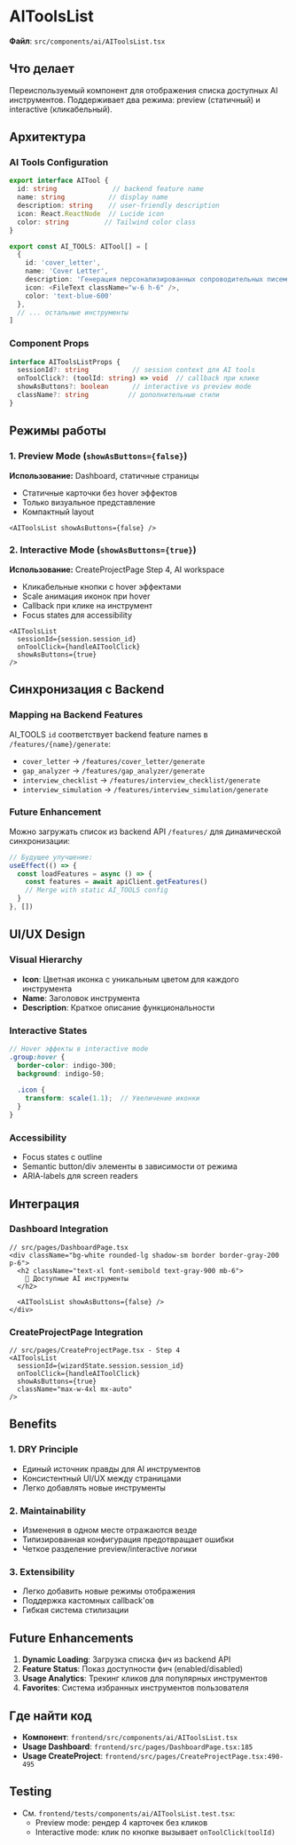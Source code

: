 # AIToolsList

**Файл**: `src/components/ai/AIToolsList.tsx`

## Что делает

Переиспользуемый компонент для отображения списка доступных AI инструментов. Поддерживает два режима: preview (статичный) и interactive (кликабельный).

## Архитектура

### AI Tools Configuration
```typescript
export interface AITool {
  id: string              // backend feature name
  name: string           // display name
  description: string    // user-friendly description  
  icon: React.ReactNode  // Lucide icon
  color: string         // Tailwind color class
}

export const AI_TOOLS: AITool[] = [
  {
    id: 'cover_letter',
    name: 'Cover Letter', 
    description: 'Генерация персонализированных сопроводительных писем',
    icon: <FileText className="w-6 h-6" />,
    color: 'text-blue-600'
  },
  // ... остальные инструменты
]
```

### Component Props
```typescript
interface AIToolsListProps {
  sessionId?: string           // session context для AI tools
  onToolClick?: (toolId: string) => void  // callback при клике
  showAsButtons?: boolean      // interactive vs preview mode
  className?: string          // дополнительные стили
}
```

## Режимы работы

### 1. Preview Mode (`showAsButtons={false}`)
**Использование:** Dashboard, статичные страницы

- Статичные карточки без hover эффектов
- Только визуальное представление
- Компактный layout

```tsx
<AIToolsList showAsButtons={false} />
```

### 2. Interactive Mode (`showAsButtons={true}`)
**Использование:** CreateProjectPage Step 4, AI workspace

- Кликабельные кнопки с hover эффектами
- Scale анимация иконок при hover
- Callback при клике на инструмент
- Focus states для accessibility

```tsx
<AIToolsList 
  sessionId={session.session_id}
  onToolClick={handleAIToolClick}
  showAsButtons={true} 
/>
```

## Синхронизация с Backend

### Mapping на Backend Features
AI_TOOLS `id` соответствует backend feature names в `/features/{name}/generate`:

- `cover_letter` → `/features/cover_letter/generate`
- `gap_analyzer` → `/features/gap_analyzer/generate` 
- `interview_checklist` → `/features/interview_checklist/generate`
- `interview_simulation` → `/features/interview_simulation/generate`

### Future Enhancement
Можно загружать список из backend API `/features/` для динамической синхронизации:

```typescript
// Будущее улучшение:
useEffect(() => {
  const loadFeatures = async () => {
    const features = await apiClient.getFeatures()
    // Merge with static AI_TOOLS config
  }
}, [])
```

## UI/UX Design

### Visual Hierarchy
- **Icon**: Цветная иконка с уникальным цветом для каждого инструмента
- **Name**: Заголовок инструмента 
- **Description**: Краткое описание функциональности

### Interactive States
```scss
// Hover эффекты в interactive mode
.group:hover {
  border-color: indigo-300;
  background: indigo-50;
  
  .icon {
    transform: scale(1.1);  // Увеличение иконки
  }
}
```

### Accessibility
- Focus states с outline
- Semantic button/div элементы в зависимости от режима
- ARIA-labels для screen readers

## Интеграция

### Dashboard Integration
```tsx
// src/pages/DashboardPage.tsx
<div className="bg-white rounded-lg shadow-sm border border-gray-200 p-6">
  <h2 className="text-xl font-semibold text-gray-900 mb-6">
    🤖 Доступные AI инструменты
  </h2>
  
  <AIToolsList showAsButtons={false} />
</div>
```

### CreateProjectPage Integration  
```tsx
// src/pages/CreateProjectPage.tsx - Step 4
<AIToolsList
  sessionId={wizardState.session.session_id}
  onToolClick={handleAIToolClick}
  showAsButtons={true}
  className="max-w-4xl mx-auto"
/>
```

## Benefits

### 1. DRY Principle
- Единый источник правды для AI инструментов
- Консистентный UI/UX между страницами
- Легко добавлять новые инструменты

### 2. Maintainability  
- Изменения в одном месте отражаются везде
- Типизированная конфигурация предотвращает ошибки
- Четкое разделение preview/interactive логики

### 3. Extensibility
- Легко добавить новые режимы отображения
- Поддержка кастомных callback'ов
- Гибкая система стилизации

## Future Enhancements

1. **Dynamic Loading**: Загрузка списка фич из backend API
2. **Feature Status**: Показ доступности фич (enabled/disabled)
3. **Usage Analytics**: Трекинг кликов для популярных инструментов
4. **Favorites**: Система избранных инструментов пользователя

## Где найти код
- **Компонент**: `frontend/src/components/ai/AIToolsList.tsx`
- **Usage Dashboard**: `frontend/src/pages/DashboardPage.tsx:185`
- **Usage CreateProject**: `frontend/src/pages/CreateProjectPage.tsx:490-495`

## Testing

- См. `frontend/tests/components/ai/AIToolsList.test.tsx`:
  - Preview mode: рендер 4 карточек без кликов
  - Interactive mode: клик по кнопке вызывает `onToolClick(toolId)`
